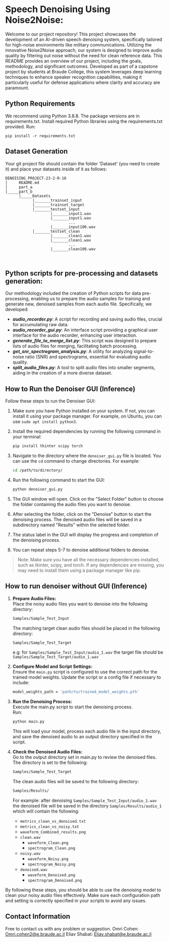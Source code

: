 # Speech Denoising Using Noise2Noise: 
Welcome to our project repository! This project showcases the development of an AI-driven speech denoising system, specifically tailored for high-noise environments like military communications. Utilizing the innovative Noise2Noise approach, our system is designed to improve audio quality by filtering out noise without the need for clean reference data. This README provides an overview of our project, including the goals, methodology, and significant outcomes. Developed as part of a capstone project by students at Braude College, this system leverages deep learning techniques to enhance speaker recognition capabilities, making it particularly useful for defense applications where clarity and accuracy are paramount.

## Python Requirements
We recommend using Python 3.8.8. The package versions are in requirements.txt.
Install required Python libraries using the requirements.txt provided. Run:
```
pip install -r requirements.txt 
```

## Dataset Generation
Your git project file should contain the folder 'Dataset' (you need to create it) and place your datasets inside of it as follows:
```
DENOISING_PROJECT-23-2-R-10
|     README.md
|     part_a
|_____part_b
      │_____Datasets
            |_______trainset_input
            |_______trainset_target
            |_______testset_input
                    |_______input1.wav
                    |_______input1.wav
                            ...
                    |_______input100.wav        
            |_______testset_clean
                    |_______clean1.wav
                    |_______clean1.wav
                            ...
                    |_______clean100.wav        
                            
                        

```

## Python scripts for pre-processing and datasets generation:
Our methodology included the creation of Python scripts for data pre-processing, enabling us to prepare the audio samples for training and generate new, denoised samples from each audio file. Specifically, we developed:
- _**audio_recorder.py**_: A script for recording and saving audio files, crucial for accumulating raw data.
- _**audio_recorder_gui.py**_: An interface script providing a graphical user interface for the audio recorder, enhancing user interaction.
- _**generate_file_to_merge_list.py**_: This script was designed to prepare lists of audio files for merging, facilitating batch processing.
- _**get_snr_spectrogram_analysis.py**_: A utility for analyzing signal-to-noise ratio (SNR) and spectrograms, essential for evaluating audio quality.
- _**split_audio_files.py**_: A tool to split audio files into smaller segments, aiding in the creation of a more diverse dataset.

## How to Run the Denoiser GUI (Inference)

Follow these steps to run the Denoiser GUI:

1. Make sure you have Python installed on your system. If not, you can install it using your package manager. For example, on Ubuntu, you can use `sudo apt install python3`.

2. Install the required dependencies by running the following command in your terminal:
     ```sh
     pip install tkinter scipy torch
     ```

3. Navigate to the directory where the `denoiser_gui.py` file is located. You can use the `cd` command to change directories. For example:
   ```sh
   cd /path/to/directory/
   ```
4. Run the following command to start the GUI:
   ```sh
   python denoiser_gui.py
   ```
5. The GUI window will open. Click on the "Select Folder" button to choose the folder containing the audio files you want to denoise.
6. After selecting the folder, click on the "Denoise" button to start the denoising process. The denoised audio files will be saved in a subdirectory named "Results" within the selected folder.
7. The status label in the GUI will display the progress and completion of the denoising process.
8. You can repeat steps 5-7 to denoise additional folders to denoise.

>Note: Make sure you have all the necessary dependencies installed, such as tkinter, scipy, and torch. If any dependencies are missing, you may need to install them using a package manager like pip.

## How to run denoiser without GUI (Inference)
1. **Prepare Audio Files:**  
   Place the noisy audio files you want to denoise into the following directory:
   ```sh
   Samples/Sample_Test_Input
   ```

   The matching target clean audio files should be placed in the following directory:
   ```sh
   Samples/Sample_Test_Target
   ```

   e.g: for `Samples/Sample_Test_Input/audio_1.wav` the target file should be `Samples/Sample_Test_Target/audio_1.wav`

2. **Configure Model and Script Settings:**  
Ensure the `main.py` script is configured to use the correct path for the trained model weights. Update the script or a config file if necessary to include:
   ```sh
   model_weights_path = 'path/to/trained_model_weights.pth' 
   ```

3. **Run the Denoising Process:**  
   Execute the main.py script to start the denoising process.  
   Run:
   ```sh
   python main.py 
   ```
   This will load your model, process each audio file in the input directory, and save the denoised audio to an output directory specified in the script.

4. **Check the Denoised Audio Files:**  
   Go to the output directory set in main.py to review the denoised files.  
   The directory is set to the following:
   ```sh
   Samples/Sample_Test_Target
   ```
   The clean audio files will be saved to the following directory:
   ```sh
   Samples/Results/
   ```

   For example: after denoising `Samples/Sample_Test_Input/audio_1.wav` the denoised file will be saved in the directory `Samples/Results/audio_1` which will contain the following:
   - `metrics_clean_vs_denoised.txt`
   - `metrics_clean_vs_noisy.txt`
   - `waveform_Combined_results.png`
   - `clean.wav`
     - `waveform_Clean.png`
     - `spectrogram_Clean.png`
   - `noisy.wav`
     - `waveform_Noisy.png`
     - `spectrogram_Noisy.png`
   - `denoised.wav`
     - `waveform_Denoised.png`
     - `spectrogram_Denoised.png`


By following these steps, you should be able to use the denoising model to clean your noisy audio files effectively. Make sure each configuration path and setting is correctly specified in your scripts to avoid any issues.

## Contact Information
Free to contact us with any problem or suggestion.
Omri Cohen: Omri.cohen2@e.braude.ac.il
Eliav Shabat: Eliav.shabat@e.braude.ac.il